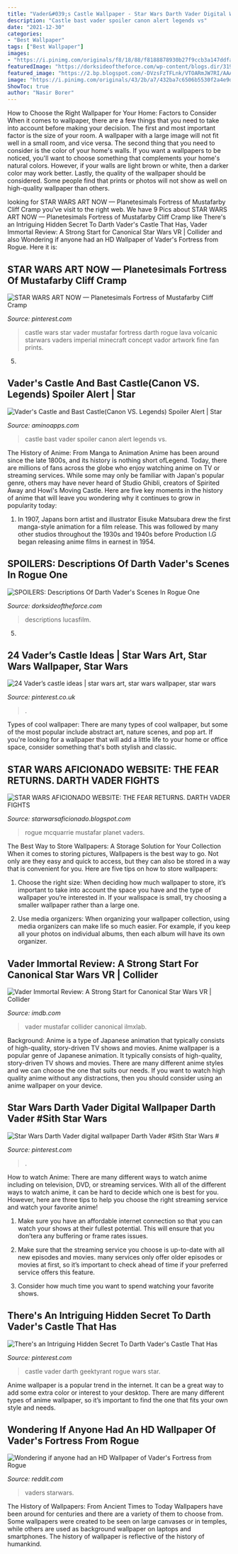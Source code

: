 ```yaml
---
title: "Vader&#039;s Castle Wallpaper - Star Wars Darth Vader Digital Wallpaper Darth Vader #sith Star Wars #"
description: "Castle bast vader spoiler canon alert legends vs"
date: "2021-12-30"
categories:
- "Best Wallpaper"
tags: ["Best Wallpaper"]
images:
- "https://i.pinimg.com/originals/f8/18/88/f8188878930b27f9ccb3a147ddfad0a0.jpg"
featuredImage: "https://dorksideoftheforce.com/wp-content/blogs.dir/319/files/2016/07/Rogue-One-Hooded-Man.jpg"
featured_image: "https://2.bp.blogspot.com/-DVzsFzTFLnk/VTOARmJW7RI/AAAAAAAAd2Q/zpRSYPwmT3w/s1600/vaders%2Bcastle%2Bconcept%2Bart-0000.jpg"
image: "https://i.pinimg.com/originals/43/2b/a7/432ba7c6506b5530f2a4e9d4c6e6e799.jpg"
ShowToc: true
author: "Nasir Borer"
---
```



How to Choose the Right Wallpaper for Your Home: Factors to Consider
When it comes to wallpaper, there are a few things that you need to take into account before making your decision. The first and most important factor is the size of your room. A wallpaper with a large image will not fit well in a small room, and vice versa. 
The second thing that you need to consider is the color of your home's walls. If you want a wallpapers to be noticed, you'll want to choose something that complements your home's natural colors. However, if your walls are light brown or white, then a darker color may work better. 
Lastly, the quality of the wallpaper should be considered. Some people find that prints or photos will not show as well on high-quality wallpaper than others.

	

		
looking for STAR WARS ART NOW — Planetesimals Fortress of Mustafarby Cliff Cramp you've visit to the right web. We have 9 Pics about STAR WARS ART NOW — Planetesimals Fortress of Mustafarby Cliff Cramp like There&#039;s an Intriguing Hidden Secret To Darth Vader&#039;s Castle That Has, Vader Immortal Review: A Strong Start for Canonical Star Wars VR | Collider and also Wondering if anyone had an HD Wallpaper of Vader&#039;s Fortress from Rogue. Here it is:
		
    
## STAR WARS ART NOW — Planetesimals Fortress Of Mustafarby Cliff Cramp

<img loading=lazy src="https://i.pinimg.com/originals/f8/18/88/f8188878930b27f9ccb3a147ddfad0a0.jpg" onerror="this.onerror=null;this.src='https://tse2.mm.bing.net/th?id=OIP.Ojz3-J-vNJzsqjsb-dH2ngHaLG&amp;pid=15.1';" alt="STAR WARS ART NOW — Planetesimals Fortress of Mustafarby Cliff Cramp">

_Source: pinterest.com_

>castle wars star vader mustafar fortress darth rogue lava volcanic starwars vaders imperial minecraft concept vador artwork fine fan prints. 

	

5.

    
## Vader&#039;s Castle And Bast Castle(Canon VS. Legends) Spoiler Alert | Star

<img loading=lazy src="https://pm1.narvii.com/6336/963edc80605fe3252396dfa1e3846fddadf27dde_hq.jpg" onerror="this.onerror=null;this.src='https://tse4.mm.bing.net/th?id=OIP.eVaJ_Qb7I35r61y7vZRu4QHaEK&amp;pid=15.1';" alt="Vader&#039;s Castle and Bast Castle(Canon VS. Legends) Spoiler Alert | Star">

_Source: aminoapps.com_

>castle bast vader spoiler canon alert legends vs. 

	

The History of Anime: From Manga to Animation
Anime has been around since the late 1800s, and its history is nothing short ofLegend. Today, there are millions of fans across the globe who enjoy watching anime on TV or streaming services. While some may only be familiar with Japan's popular genre, others may have never heard of Studio Ghibli, creators of Spirited Away and Howl's Moving Castle. Here are five key moments in the history of anime that will leave you wondering why it continues to grow in popularity today:
1) In 1907, Japans born artist and illustrator Eisuke Matsubara drew the first manga-style animation for a film release. This was followed by many other studios throughout the 1930s and 1940s before Production I.G began releasing anime films in earnest in 1954.

    
## SPOILERS: Descriptions Of Darth Vader&#039;s Scenes In Rogue One

<img loading=lazy src="https://dorksideoftheforce.com/wp-content/blogs.dir/319/files/2016/07/Rogue-One-Hooded-Man.jpg" onerror="this.onerror=null;this.src='https://tse2.mm.bing.net/th?id=OIP.Qd3Vslc5K3oJ4fS9u9aG5wHaEK&amp;pid=15.1';" alt="SPOILERS: Descriptions Of Darth Vader&#039;s Scenes In Rogue One">

_Source: dorksideoftheforce.com_

>descriptions lucasfilm. 

	

5.

    
## 24 Vader’s Castle Ideas | Star Wars Art, Star Wars Wallpaper, Star Wars

<img loading=lazy src="https://i.pinimg.com/474x/47/12/de/4712deed4351bd03b1e8febaf5c3e52e.jpg" onerror="this.onerror=null;this.src='https://tse1.mm.bing.net/th?id=OIP.gudmL32Pn5tKW-BRrQhv3QAAAA&amp;pid=15.1';" alt="24 Vader’s castle ideas | star wars art, star wars wallpaper, star wars">

_Source: pinterest.co.uk_

>. 

	

Types of cool wallpaper:
There are many types of cool wallpaper, but some of the most popular include abstract art, nature scenes, and pop art. If you're looking for a wallpaper that will add a little life to your home or office space, consider something that's both stylish and classic.

    
## STAR WARS AFICIONADO WEBSITE: THE FEAR RETURNS. DARTH VADER FIGHTS

<img loading=lazy src="https://2.bp.blogspot.com/-DVzsFzTFLnk/VTOARmJW7RI/AAAAAAAAd2Q/zpRSYPwmT3w/s1600/vaders%2Bcastle%2Bconcept%2Bart-0000.jpg" onerror="this.onerror=null;this.src='https://tse2.mm.bing.net/th?id=OIP.7XacEepegX3_mqdcY4t6KwHaDK&amp;pid=15.1';" alt="STAR WARS AFICIONADO WEBSITE: THE FEAR RETURNS. DARTH VADER FIGHTS">

_Source: starwarsaficionado.blogspot.com_

>rogue mcquarrie mustafar planet vaders. 

	

The Best Way to Store Wallpapers: A Storage Solution for Your Collection
When it comes to storing pictures, Wallpapers is the best way to go. Not only are they easy and quick to access, but they can also be stored in a way that is convenient for you. Here are five tips on how to store wallpapers:
1) Choose the right size: When deciding how much wallpaper to store, it’s important to take into account the space you have and the type of wallpaper you’re interested in. If your wallspace is small, try choosing a smaller wallpaper rather than a large one.

2) Use media organizers: When organizing your wallpaper collection, using media organizers can make life so much easier. For example, if you keep all your photos on individual albums, then each album will have its own organizer.

    
## Vader Immortal Review: A Strong Start For Canonical Star Wars VR | Collider

<img loading=lazy src="http://cdn.collider.com/wp-content/uploads/2019/04/vader-immortal-mustafar.jpg" onerror="this.onerror=null;this.src='https://tse4.mm.bing.net/th?id=OIP.WEjmr681X51SbnqgY_K8TQHaEa&amp;pid=15.1';" alt="Vader Immortal Review: A Strong Start for Canonical Star Wars VR | Collider">

_Source: imdb.com_

>vader mustafar collider canonical ilmxlab. 

	

Background: Anime is a type of Japanese animation that typically consists of high-quality, story-driven TV shows and movies.
Anime wallpaper is a popular genre of Japanese animation. It typically consists of high-quality, story-driven TV shows and movies. There are many different anime styles and we can choose the one that suits our needs. If you want to watch high quality anime without any distractions, then you should consider using an anime wallpaper on your device.

    
## Star Wars Darth Vader Digital Wallpaper Darth Vader #Sith Star Wars #

<img loading=lazy src="https://i.pinimg.com/236x/23/80/cd/2380cd241ced817c8eaee599c91ff0b9.jpg?nii=t" onerror="this.onerror=null;this.src='https://tse4.mm.bing.net/th?id=OIP.3shZee7veLu4Rp4UtWw7zAAAAA&amp;pid=15.1';" alt="Star Wars Darth Vader digital wallpaper Darth Vader #Sith Star Wars #">

_Source: pinterest.com_

>. 

	

How to watch Anime: There are many different ways to watch anime including on television, DVD, or streaming services.
With all of the different ways to watch anime, it can be hard to decide which one is best for you. However, here are three tips to help you choose the right streaming service and watch your favorite anime!
1. Make sure you have an affordable internet connection so that you can watch your shows at their fullest potential. This will ensure that you don’tera any buffering or frame rates issues.

2. Make sure that the streaming service you choose is up-to-date with all new episodes and movies. many services only offer older episodes or movies at first, so it’s important to check ahead of time if your preferred service offers this feature.

3. Consider how much time you want to spend watching your favorite shows.

    
## There&#039;s An Intriguing Hidden Secret To Darth Vader&#039;s Castle That Has

<img loading=lazy src="https://i.pinimg.com/originals/43/2b/a7/432ba7c6506b5530f2a4e9d4c6e6e799.jpg" onerror="this.onerror=null;this.src='https://tse4.mm.bing.net/th?id=OIP.f8oO_iw-9YiuqLZIBD4iRAHaEK&amp;pid=15.1';" alt="There&#039;s an Intriguing Hidden Secret To Darth Vader&#039;s Castle That Has">

_Source: pinterest.com_

>castle vader darth geektyrant rogue wars star. 

	

Anime wallpaper is a popular trend in the internet. It can be a great way to add some extra color or interest to your desktop. There are many different types of anime wallpaper, so it’s important to find the one that fits your own style and needs.

    
## Wondering If Anyone Had An HD Wallpaper Of Vader&#039;s Fortress From Rogue

<img loading=lazy src="https://preview.redd.it/rjlpcgdfv1q41.jpg?auto=webp&amp;s=6802222c172b34e20eaa0314ab4c88df2db06a3b" onerror="this.onerror=null;this.src='https://tse2.mm.bing.net/th?id=OIP.jBLX1zoO1gn2PdOSm9GHBQHaDQ&amp;pid=15.1';" alt="Wondering if anyone had an HD Wallpaper of Vader&#039;s Fortress from Rogue">

_Source: reddit.com_

>vaders starwars. 

	

The History of Wallpapers: From Ancient Times to Today
Wallpapers have been around for centuries and there are a variety of them to choose from. Some wallpapers were created to be seen on large canvases or in temples, while others are used as background wallpaper on laptops and smartphones. The history of wallpaper is reflective of the history of humankind.

